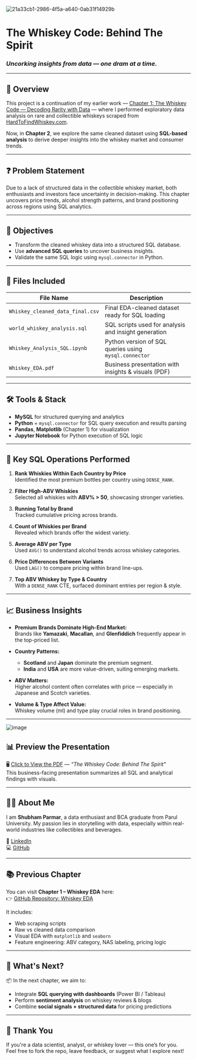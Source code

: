 ![21a33cb1-2986-4f5a-a640-0ab31f14929b](https://github.com/user-attachments/assets/851c92c2-4fbd-4981-b02e-8995664a4147)


#  The Whiskey Code: Behind The Spirit  
### *Uncorking insights from data — one dram at a time.*

---

## 📌 Overview

This project is a continuation of my earlier work — [Chapter 1: The Whiskey Code — Decoding Rarity with Data](https://github.com/shubham132004/Whiskey_EDA) — where I performed exploratory data analysis on rare and collectible whiskeys scraped from [HardToFindWhiskey.com](https://www.htfw.com).  

Now, in **Chapter 2**, we explore the same cleaned dataset using **SQL-based analysis** to derive deeper insights into the whiskey market and consumer trends.

---

## ❓ Problem Statement

Due to a lack of structured data in the collectible whiskey market, both enthusiasts and investors face uncertainty in decision-making. This chapter uncovers price trends, alcohol strength patterns, and brand positioning across regions using SQL analytics.

---

## 🎯 Objectives

- Transform the cleaned whiskey data into a structured SQL database.
- Use **advanced SQL queries** to uncover business insights.
- Validate the same SQL logic using `mysql.connector` in Python.

---

## 🧾 Files Included

| File Name                        | Description                                               |
|----------------------------------|-----------------------------------------------------------|
| `Whiskey_cleaned_data_final.csv` | Final EDA-cleaned dataset ready for SQL loading          |
| `world_whiskey_analysis.sql`     | SQL scripts used for analysis and insight generation     |
| `Whiskey_Analysis_SQL.ipynb`     | Python version of SQL queries using `mysql.connector`    |
| `Whiskey_EDA.pdf`                | Business presentation with insights & visuals (PDF)      |

---

## 🛠️ Tools & Stack

- **MySQL** for structured querying and analytics
- **Python** + `mysql.connector` for SQL query execution and results parsing
- **Pandas**, **Matplotlib** (Chapter 1) for visualization
- **Jupyter Notebook** for Python execution of SQL logic

---

## 🧪 Key SQL Operations Performed

1. **Rank Whiskies Within Each Country by Price**  
   Identified the most premium bottles per country using `DENSE_RANK`.

2. **Filter High-ABV Whiskies**  
   Selected all whiskies with **ABV% > 50**, showcasing stronger varieties.

3. **Running Total by Brand**  
   Tracked cumulative pricing across brands.

4. **Count of Whiskies per Brand**  
   Revealed which brands offer the widest variety.

5. **Average ABV per Type**  
   Used `AVG()` to understand alcohol trends across whiskey categories.

6. **Price Differences Between Variants**  
   Used `LAG()` to compare pricing within brand line-ups.

7. **Top ABV Whiskey by Type & Country**  
   With a `DENSE_RANK` CTE, surfaced dominant entries per region & style.

---

## 📈 Business Insights

- **Premium Brands Dominate High-End Market:**  
  Brands like **Yamazaki**, **Macallan**, and **Glenfiddich** frequently appear in the top-priced list.

- **Country Patterns:**  
  - **Scotland** and **Japan** dominate the premium segment.  
  - **India** and **USA** are more value-driven, suiting emerging markets.

- **ABV Matters:**  
  Higher alcohol content often correlates with price — especially in Japanese and Scotch varieties.

- **Volume & Type Affect Value:**  
  Whiskey volume (ml) and type play crucial roles in brand positioning.

---
![image](https://github.com/user-attachments/assets/df61668f-6b48-4224-8d45-2eea5451dbb4)


## 📊 Preview the Presentation

🖥️ [Click to View the PDF](./Whiskey_SQL.pdf) — *“The Whiskey Code: Behind The Spirit”*  
This business-facing presentation summarizes all SQL and analytical findings with visuals.

---

## 👨‍💻 About Me

I am **Shubham Parmar**, a data enthusiast and BCA graduate from Parul University. My passion lies in storytelling with data, especially within real-world industries like collectibles and beverages.

🔗 [LinkedIn](https://www.linkedin.com/in/shubham-parmar-12164024a/)  
💻 [GitHub](https://github.com/shubham132004)

---

## 📚 Previous Chapter

You can visit **Chapter 1 – Whiskey EDA** here:  
👉 [GitHub Repository: Whiskey EDA](https://github.com/shubham132004/World-Whiskey-Analysis/tree/main/Whiskey_EDA)

It includes:
- Web scraping scripts
- Raw vs cleaned data comparison
- Visual EDA with `matplotlib` and `seaborn`
- Feature engineering: ABV category, NAS labeling, pricing logic

---

## 🚀 What's Next?

📦 In the next chapter, we aim to:
- Integrate **SQL querying with dashboards** (Power BI / Tableau)
- Perform **sentiment analysis** on whiskey reviews & blogs
- Combine **social signals + structured data** for pricing predictions

---

## 🙏 Thank You

If you're a data scientist, analyst, or whiskey lover — this one’s for you.  
Feel free to fork the repo, leave feedback, or suggest what I explore next!  
